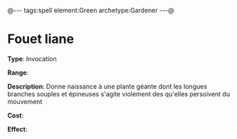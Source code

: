 @---
tags:spell
element:Green
archetype:Gardener
---@

# Fouet liane

**Type**:
Invocation

**Range**:

**Description**:
Donne naissance à une plante géante dont les longues branches souples et épineuses s'agite violement des qu'elles persoivent du mouvement

**Cost**:

**Effect**:
